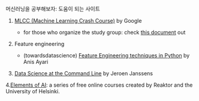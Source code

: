 머신러닝을 공부해보자: 도움이 되는 사이트 

1. [MLCC (Machine Learning Crash Course)](https://developers.google.com/machine-learning/crash-course/) by Google
    - for those who organize the study group: check [this document](https://docs.google.com/document/d/1I5mpe4CPLo9NDlmfg6npjnWixd6tzSAhZ1NaEAWhfto/edit?usp=sharing) out
    
2. Feature engineering
    - (towardsdatascience) [Feature Engineering techniques in Python](https://towardsdatascience.com/feature-engineering-techniques-in-python-97977ecaf6c8) by Anis Ayari
    
3. [Data Science at the Command Line](https://www.datascienceatthecommandline.com/) by Jeroen Janssens

4.[Elements of AI](https://www.elementsofai.com/): a series of free online courses created by Reaktor and the University of Helsinki.
